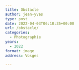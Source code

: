 ```yaml
---
title: Obstacle
author: jean-yves
type: post
date: 2022-04-03T06:10:35+00:00
url: /obstacle/
categories:
  - Photographie
years:
  - 2022
format: image
address: Vosges

---
```

